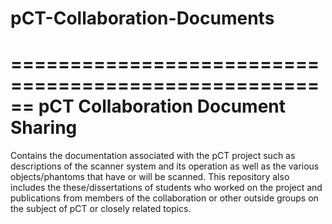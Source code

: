 # pCT-Collaboration-Documents
======================================================
pCT Collaboration Document Sharing
======================================================
Contains the documentation associated with the pCT project such as descriptions of the scanner system and its operation as well as the various objects/phantoms that have or will be scanned.  This repository also includes the these/dissertations of students who worked on the project and publications from members of the collaboration or other outside groups on the subject of pCT or closely related topics.
